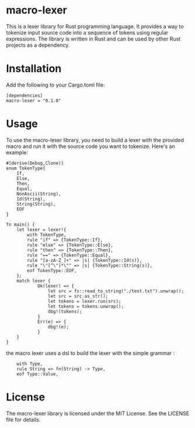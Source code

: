 # macro-lexer
This is a lexer library for Rust programming language. It provides a way to tokenize input source code into a sequence of tokens using regular expressions. 
The library is written in Rust and can be used by other Rust projects as a dependency.

# Installation
Add the following to your Cargo.toml file:
```
[dependencies]
macro-lexer = "0.1.0"
```

# Usage
To use the macro-lexer library, you need to build a lexer with the provided macro and run it with the source code you want to tokenize. Here's an example:
```
#[derive(Debug,Clone)]
enum TokenType{
    If,
    Else,
    Then,
    Equal,
    NonAscii(String),
    Id(String),
    String(String),
    EOF
}

fn main() {
    let lexer = lexer!{
        with TokenType,
        rule "if" => {TokenType::If},
        rule "else" => {TokenType::Else},
        rule "then" => {TokenType::Then},
        rule "==" => {TokenType::Equal},
        rule "[a-zA-Z_]+" => |s| {TokenType::Id(s)},
        rule "\"[^\"]*\"" => |s| {TokenType::String(s)},
        eof TokenType::EOF,
    };
    match lexer {
            Ok(lexer) => {
                let src = fs::read_to_string("./test.txt").unwrap();
                let src = src.as_str();
                let tokens = lexer.run(src);
                let tokens = tokens.unwrap();
                dbg!(tokens);
            }
            Err(e) => {
                dbg!(e);
            }
    }
}
```

the macro lexer uses a dsl to build the lexer with the simple grammar :
```
    with Type,
    rule String => fn(String) -> Type, 
    eof Type::Value,
```



# License
The macro-lexer library is licensed under the MIT License. See the LICENSE file for details.
